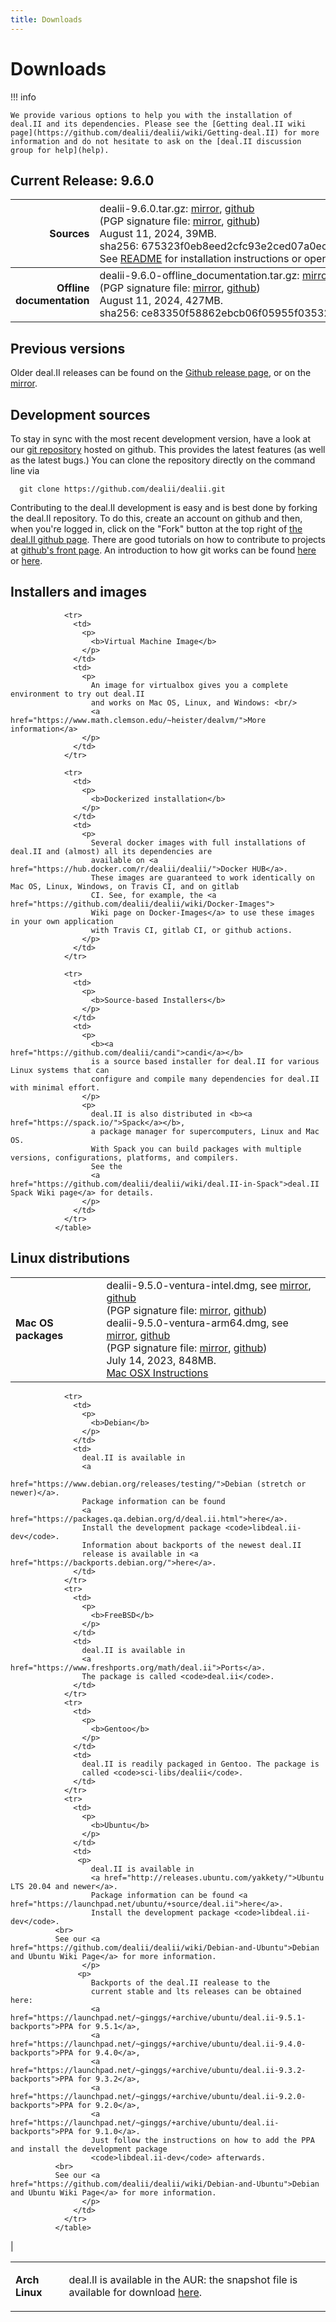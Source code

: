```yaml
---
title: Downloads
---
```


Downloads
======

!!! info

    We provide various options to help you with the installation of deal.II and its dependencies. Please see the [Getting deal.II wiki page](https://github.com/dealii/dealii/wiki/Getting-deal.II) for more information and do not hesitate to ask on the [deal.II discussion group for help](help).


Current Release: 9.6.0
----------------------

Sources |   <span style="font-weight:normal">dealii-9.6.0.tar.gz:  [mirror](downloads/dealii-9.6.0.tar.gz), [github](https://github.com/dealii/dealii/releases/download/v9.6.0/dealii-9.6.0.tar.gz) <br> (PGP signature file: [mirror](downloads/dealii-9.6.0.tar.gz.asc), [github]("https://github.com/dealii/dealii/releases/download/v9.6.0/dealii-9.6.0.tar.gz.asc")) <br> August 11, 2024, 39MB. <br> sha256: 675323f0eb8eed2cfc93e2ced07a0ec5727c6a566ff9e7786c01a2ddcde17bed  <br> See [README](9.6.0/readme.html) for installation instructions or open <code>doc/readme.html</code> after unpacking </span>|
-----------: |:-------------| 
<strong>Offline documentation</strong>      | dealii-9.6.0-offline_documentation.tar.gz: [mirror](downloads/dealii-9.6.0-offline_documentation.tar.gz), [github](https://github.com/dealii/dealii/releases/download/v9.6.0/dealii-9.6.0-offline_documentation.tar.gz) <br>  (PGP signature file: [mirror](downloads/dealii-9.6.0-offline_documentation.tar.gz.asc), [github](https://github.com/dealii/dealii/releases/download/v9.6.0/dealii-9.6.0-offline_documentation.tar.gz.asc)) <br>   August 11, 2024, 427MB. <br> sha256:&nbsp;ce83350f58862ebcb06f05955f03532a93695b0f7cffe772ccee2386d12a4e90 | 

Previous versions
-----------------

  Older deal.II releases can be found on the
                <a href="https://github.com/dealii/dealii/releases">Github release page</a>,
                or on the
                <a href="downloads/">mirror</a>.


Development sources
-------------------

 To stay in sync with the most recent development version,
                have a look at our
                <a href="https://github.com/dealii/dealii">git repository</a>
                hosted on github. This provides the latest features (as well
                as the latest bugs.)
                You can clone the repository directly on the command line via
```
  git clone https://github.com/dealii/dealii.git
```
 Contributing to the deal.II development is easy and is best done
                by forking the deal.II repository. To do this, create an account
                on github and then, when you're logged in, click on the "Fork"
                button at the top right
                of <a href="https://github.com/dealii/dealii">the deal.II github
                page</a>. There are good tutorials on how to contribute to
                projects at <a href="https://github.com/">github's front
                page</a>. An introduction to how git works can be found
                <a href="https://www.atlassian.com/git/tutorial">here</a>
        or <a href="https://marklodato.github.io/visual-git-guide/index-en.html">here</a>.
              </p>


Installers and images
---------------------

  <table class="table">
                <tr>
                  <td>
                    <p>
                      <b>
                        Mac OS packages
                      </b>
                    </p>
                  </td>
                  <td>
                    dealii-9.5.0-ventura-intel.dmg, see
                    <a
                      href="downloads/darwin-images/dealii-9.5.0-ventura-intel.dmg">mirror</a>,
                    <a href="https://github.com/dealii/dealii/releases/download/v9.5.0/dealii-9.5.0-ventura-intel.dmg">github</a>
                    <br/>
                    (PGP signature file:
                    <a href="downloads/darwin-images/dealii-9.5.0-ventura-intel.dmg.asc">mirror</a>,
                    <a href="https://github.com/dealii/dealii/releases/download/v9.5.0/dealii-9.5.0-ventura-intel.dmg.asc">github</a>)
                    <br/>
                    dealii-9.5.0-ventura-arm64.dmg, see
                    <a
                      href="downloads/darwin-images/dealii-9.5.0-ventura-arm64.dmg">mirror</a>,
                    <a href="https://github.com/dealii/dealii/releases/download/v9.5.0/dealii-9.5.0-ventura-arm64.dmg">github</a>
                    <br/>
                    (PGP signature file:
                    <a href="downloads/darwin-images/dealii-9.5.0-ventura-arm64.dmg.asc">mirror</a>,
                    <a href="https://github.com/dealii/dealii/releases/download/v9.5.0/dealii-9.5.0-ventura-arm64.dmg.asc">github</a>)
                    <br/>
                    July 14, 2023, 848MB.
                    <br/>
                    <a href="https://github.com/dealii/dealii/wiki/MacOSX">Mac OSX Instructions</a>
                  </td>
                </tr>

                <tr>
                  <td>
                    <p>
                      <b>Virtual Machine Image</b>
                    </p>
                  </td>
                  <td>
                    <p>
                      An image for virtualbox gives you a complete environment to try out deal.II
                      and works on Mac OS, Linux, and Windows: <br/>
                      <a href="https://www.math.clemson.edu/~heister/dealvm/">More information</a>
                    </p>
                  </td>
                </tr>

                <tr>
                  <td>
                    <p>
                      <b>Dockerized installation</b>
                    </p>
                  </td>
                  <td>
                    <p>
                      Several docker images with full installations of deal.II and (almost) all its dependencies are
                      available on <a href="https://hub.docker.com/r/dealii/dealii/">Docker HUB</a>.
                      These images are guaranteed to work identically on Mac OS, Linux, Windows, on Travis CI, and on gitlab
                      CI. See, for example, the <a href="https://github.com/dealii/dealii/wiki/Docker-Images">
                      Wiki page on Docker-Images</a> to use these images in your own application
                      with Travis CI, gitlab CI, or github actions.
                    </p>
                  </td>
                </tr>

                <tr>
                  <td>
                    <p>
                      <b>Source-based Installers</b>
                    </p>
                  </td>
                  <td>
                    <p>
                      <b><a href="https://github.com/dealii/candi">candi</a></b>
                      is a source based installer for deal.II for various Linux systems that can
                      configure and compile many dependencies for deal.II with minimal effort.
                    </p>
                    <p>
                      deal.II is also distributed in <b><a href="https://spack.io/">Spack</a></b>,
                      a package manager for supercomputers, Linux and Mac OS.
                      With Spack you can build packages with multiple versions, configurations, platforms, and compilers.
                      See the
                      <a href="https://github.com/dealii/dealii/wiki/deal.II-in-Spack">deal.II Spack Wiki page</a> for details.
                    </p>
                  </td>
                </tr>
              </table>


Linux distributions
-----------------

   <table class="table">
                <tr>
                   <td>
                     <p>
                       <b>Arch Linux</b>
                     </p>
                   </td>
                   <td>
                     deal.II is available in the AUR: the snapshot file is
                     available for download
                     <a href="https://aur.archlinux.org/packages/deal-ii/">
                       here</a>.
                   </td>
                </tr>

                <tr>
                  <td>
                    <p>
                      <b>Debian</b>
                    </p>
                  </td>
                  <td>
                    deal.II is available in
                    <a
                      href="https://www.debian.org/releases/testing/">Debian (stretch or newer)</a>.
                    Package information can be found
                    <a href="https://packages.qa.debian.org/d/deal.ii.html">here</a>.
                    Install the development package <code>libdeal.ii-dev</code>.
                    Information about backports of the newest deal.II
                    release is available in <a href="https://backports.debian.org/">here</a>.
                  </td>
                </tr>
                <tr>
                  <td>
                    <p>
                      <b>FreeBSD</b>
                    </p>
                  </td>
                  <td>
                    deal.II is available in
                    <a href="https://www.freshports.org/math/deal.ii">Ports</a>.
                    The package is called <code>deal.ii</code>.
                  </td>
                </tr>
                <tr>
                  <td>
                    <p>
                      <b>Gentoo</b>
                    </p>
                  </td>
                  <td>
                    deal.II is readily packaged in Gentoo. The package is
                    called <code>sci-libs/dealii</code>.
                  </td>
                </tr>
                <tr>
                  <td>
                    <p>
                      <b>Ubuntu</b>
                    </p>
                  </td>
                  <td>
                   <p>
                      deal.II is available in
                      <a href="http://releases.ubuntu.com/yakkety/">Ubuntu LTS 20.04 and newer</a>.
                      Package information can be found <a href="https://launchpad.net/ubuntu/+source/deal.ii">here</a>.
                      Install the development package <code>libdeal.ii-dev</code>.
		      <br>
		      See our <a href="https://github.com/dealii/dealii/wiki/Debian-and-Ubuntu">Debian and Ubuntu Wiki Page</a> for more information.
                    </p>
                   <p>
                      Backports of the deal.II realease to the
                      current stable and lts releases can be obtained here:
                      <a href="https://launchpad.net/~ginggs/+archive/ubuntu/deal.ii-9.5.1-backports">PPA for 9.5.1</a>,
                      <a href="https://launchpad.net/~ginggs/+archive/ubuntu/deal.ii-9.4.0-backports">PPA for 9.4.0</a>,
                      <a href="https://launchpad.net/~ginggs/+archive/ubuntu/deal.ii-9.3.2-backports">PPA for 9.3.2</a>,
                      <a href="https://launchpad.net/~ginggs/+archive/ubuntu/deal.ii-9.2.0-backports">PPA for 9.2.0</a>,
                      <a href="https://launchpad.net/~ginggs/+archive/ubuntu/deal.ii-backports">PPA for 9.1.0</a>.
                      Just follow the instructions on how to add the PPA and install the development package
                      <code>libdeal.ii-dev</code> afterwards.
		      <br>
		      See our <a href="https://github.com/dealii/dealii/wiki/Debian-and-Ubuntu">Debian and Ubuntu Wiki Page</a> for more information.
                    </p>
                  </td>
                </tr>
              </table>


|

